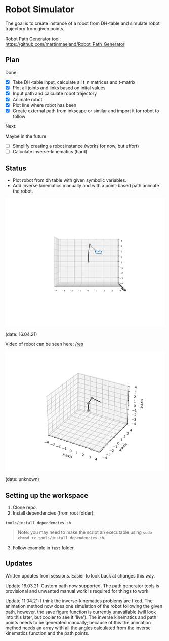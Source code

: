 # Robot Simulator
The goal is to create instance of a robot from DH-table and simulate robot trajectory from given points.

Robot Path Generator tool: https://github.com/martinmaeland/Robot_Path_Generator

## Plan
Done:
- [x] Take DH-table input, calculate all t_n matrices and t-matrix
- [x] Plot all joints and links based on inital values
- [x] Input path and calculate robot trajectory
- [x] Animate robot
- [x] Plot line where robot has been
- [x] Create external path from inkscape or similar and import it for robot to follow

Next:

Maybe in the future:
- [ ] Simplify creating a robot instance (works for now, but effort)
- [ ] Calculate inverse-kinematics (hard)

## Status
* Plot robot from dh table with given symbolic variables.
* Add inverse kinematics manually and with a point-based path animate the robot.

![](https://github.com/martinmaeland/Robot_Simulator/blob/master/res/robot_example_custom_path.png)

(date: 16.04.21)

Video of robot can be seen here: [/res](res)

![](https://github.com/martinmaeland/Robot_Simulator/blob/master/res/robot_example.png)

(date: unknown)

## Setting up the workspace

1. Clone repo.
2. Install dependencies (from root folder):
```
tools/install_dependencies.sh
```
> Note: you may need to make the script an executable using `sudo chmod +x tools/install_dependencies.sh`.

3. Follow example in `test` folder.

## Updates
Written updates from sessions. Easier to look back at changes this way.

Update 16.03.21:
Custom path now supported. The path generator tools is provisional and unwanted manual work is required for things to work.

Update 11.04.21:
I think the inverse-kinematics problems are fixed. The animation method now does one simulation of the robot following the given path, however, the save figure function is currently unavailable (will look into this later, but cooler to see it 'live'). The inverse kinematics and path points needs to be generated manually; because of this the animation method needs an array with all the angles calculated from the inverse kinematics function and the path points.

